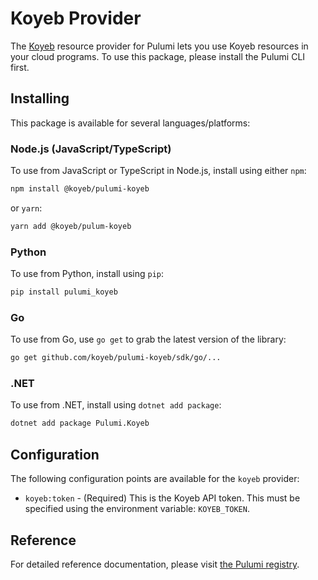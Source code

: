 # Koyeb Provider

The [Koyeb](https://www.koyeb.com) resource provider for Pulumi lets you use Koyeb resources in your cloud programs. To use this package, please install the Pulumi CLI first.

## Installing

This package is available for several languages/platforms:

### Node.js (JavaScript/TypeScript)

To use from JavaScript or TypeScript in Node.js, install using either `npm`:

```bash
npm install @koyeb/pulumi-koyeb
```

or `yarn`:

```bash
yarn add @koyeb/pulum-koyeb
```

### Python

To use from Python, install using `pip`:

```bash
pip install pulumi_koyeb
```

### Go

To use from Go, use `go get` to grab the latest version of the library:

```bash
go get github.com/koyeb/pulumi-koyeb/sdk/go/...
```

### .NET

To use from .NET, install using `dotnet add package`:

```bash
dotnet add package Pulumi.Koyeb
```

## Configuration

The following configuration points are available for the `koyeb` provider:

- `koyeb:token` - (Required) This is the Koyeb API token. This must be specified using the environment
  variable: `KOYEB_TOKEN`.

## Reference

For detailed reference documentation, please visit [the Pulumi registry](https://www.pulumi.com/registry/packages/koyeb/api-docs/).
